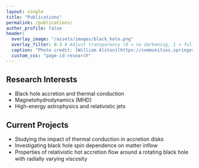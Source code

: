 ```yaml
---
layout: single
title: "Publications"
permalink: /publications/
author_profile: false
header:
  overlay_image: "/assets/images/black_hole.png"
  overlay_filter: 0.3 # Adjust transparency (0 = no darkening, 1 = fully dark)
  caption: "Photo credit: [William Alston](https://communities.springernature.com/posts/x-ray-reverberation-measurements-of-black-hole-mass-and-spin)"
  custom_css: "page-id-research"
---
```


## Research Interests
- Black hole accretion and thermal conduction
- Magnetohydrodynamics (MHD)
- High-energy astrophysics and relativistic jets

## Current Projects
- Studying the impact of thermal conduction in accretion disks
- Investigating black hole spin dependence on matter inflow
- Properties of relativistic hot accretion ﬂow around a rotating black hole with radially varying viscosity
